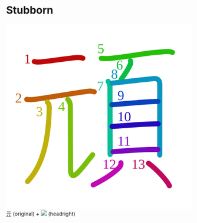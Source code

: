 # Stubborn
![9811](../kanji-colorize/9811.svg)
[元](元.md) (original) + ![](http://www.kanjidamage.com/assets/radsmall/face-2520221f8289197c2b3ac048c209f308fb37b092dcd03f501849fee111b9ce77.jpg) (headright)